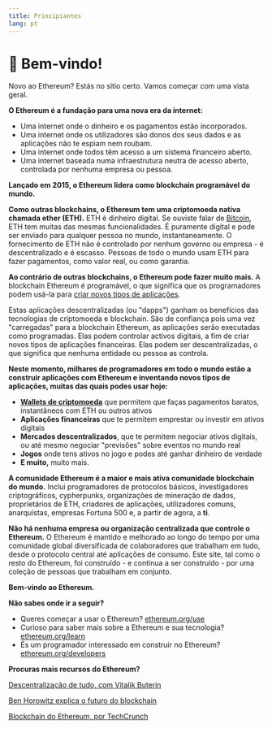 ```yaml
---
title: Principiantes
lang: pt
---
```


# 👋 Bem-vindo!

Novo ao Ethereum? Estás no sítio certo. Vamos começar com uma vista geral.

**O Ethereum é a fundação para uma nova era da internet:**

- Uma internet onde o dinheiro e os pagamentos estão incorporados.
- Uma internet onde os utilizadores são donos dos seus dados e as aplicações não te espiam nem roubam.
- Uma internet onde todos têm acesso a um sistema financeiro aberto.
- Uma internet baseada numa infraestrutura neutra de acesso aberto, controlada por nenhuma empresa ou pessoa.

**Lançado em 2015, o Ethereum lidera como blockchain programável do mundo.**

**Como outras blockchains, o Ethereum tem uma criptomoeda nativa chamada ether (ETH).** ETH é dinheiro digital. Se ouviste falar de [Bitcoin](http://bitcoin.org/), ETH tem muitas das mesmas funcionalidades. É puramente digital e pode ser enviado para qualquer pessoa no mundo, instantaneamente. O fornecimento de ETH não é controlado por nenhum governo ou empresa - é descentralizado e é escasso. Pessoas de todo o mundo usam ETH para fazer pagamentos, como valor real, ou como garantia.

**Ao contrário de outras blockchains, o Ethereum pode fazer muito mais.** A blockchain Ethereum é programável, o que significa que os programadores podem usá-la para [criar novos tipos de aplicações](/pt/use/#1-use-an-application-built-on-ethereum/).

Estas aplicações descentralizadas (ou "dapps") ganham os benefícios das tecnologias de criptomoeda e blockchain. São de confiança pois uma vez "carregadas" para a blockchain Ethereum, as aplicações serão executadas como programadas. Elas podem controlar activos digitais, a fim de criar novos tipos de aplicações financeiras. Elas podem ser descentralizadas, o que significa que nenhuma entidade ou pessoa as controla.

**Neste momento, milhares de programadores em todo o mundo estão a construir aplicações com Ethereum e inventando novos tipos de aplicações, muitas das quais podes usar hoje:**

- [**Wallets de criptomoeda**](/pt/use/#3-what-is-a-wallet-and-which-one-should-i-use/) que permitem que faças pagamentos baratos, instantâneos com ETH ou outros ativos
- **Aplicações financeiras** que te permitem emprestar ou investir em ativos digitais
- **Mercados descentralizados**, que te permitem negociar ativos digitais, ou até mesmo negociar "previsões" sobre eventos no mundo real
- **Jogos** onde tens ativos no jogo e podes até ganhar dinheiro de verdade
- **E muito,** muito mais.

**A comunidade Ethereum é a maior e mais ativa comunidade blockchain do mundo.** Inclui programadores de protocolos básicos, investigadores criptográficos, cypherpunks, organizações de mineração de dados, proprietários de ETH, criadores de aplicações, utilizadores comuns, anarquistas, empresas Fortuna 500 e, a partir de agora, a **ti**.

**Não há nenhuma empresa ou organização centralizada que controle o Ethereum.** O Ethereum é mantido e melhorado ao longo do tempo por uma comunidade global diversificada de colaboradores que trabalham em tudo, desde o protocolo central até aplicações de consumo. Este site, tal como o resto do Ethereum, foi construído - e continua a ser construído - por uma coleção de pessoas que trabalham em conjunto.

**Bem-vindo ao Ethereum.**

**Não sabes onde ir a seguir?**

- Queres começar a usar o Ethereum? [ethereum.org/use](/pt/use/)
- Curioso para saber mais sobre a Ethereum e sua tecnologia? [ethereum.org/learn](/pt/learn/)
- És um programador interessado em construir no Ethereum? [ethereum.org/developers](/pt/developers/)

**Procuras mais recursos do Ethereum?**

[Descentralização de tudo, com Vitalik Buterin](https://youtu.be/WSN5BaCzsbo)

<YouTube id="WSN5BaCzsbo" />

[Ben Horowitz explica o futuro do blockchain](https://www.youtube.com/watch?v=l9jvKWKmRfs&feature=youtu.be)

<YouTube id="l9jvKWKmRfs" />

[Blockchain do Ethereum, por TechCrunch](https://www.youtube.com/watch?v=WfULutvxvzY)

<YouTube id="WfULutvxvzY" />
